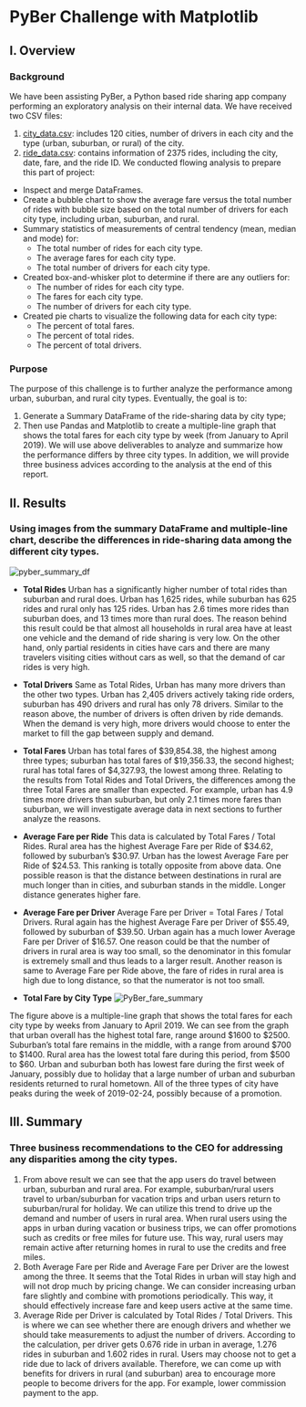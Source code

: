 # PyBer Challenge with Matplotlib

## I. Overview

### Background
We have been assisting PyBer, a Python based ride sharing app company performing an exploratory analysis on their internal data. We have received two CSV files:
1.	[city_data.csv](https://github.com/weihaolun/pyber_analysis/blob/ee0658869a135c32dfe770cd3c33cbc3ab2a05fe/Resources/city_data.csv): includes 120 cities, number of drivers in each city and the type (urban, suburban, or rural) of the city.
2.	[ride_data.csv](https://github.com/weihaolun/pyber_analysis/blob/ee0658869a135c32dfe770cd3c33cbc3ab2a05fe/Resources/ride_data.csv): contains information of 2375 rides, including the city, date, fare, and the ride ID.
We conducted flowing analysis to prepare this part of project:
-	Inspect and merge DataFrames.
-	Create a bubble chart to show the average fare versus the total number of rides with bubble size based on the total number of drivers for each city type, including urban, suburban, and rural.
-	Summary statistics of measurements of central tendency (mean, median and mode) for:
    - The total number of rides for each city type.
    - The average fares for each city type.
    - The total number of drivers for each city type.
-	Created box-and-whisker plot to determine if there are any outliers for:
    - The number of rides for each city type.
    - The fares for each city type.
    - The number of drivers for each city type.
-	Created pie charts to visualize the following data for each city type:
    - The percent of total fares.
    - The percent of total rides.
    - The percent of total drivers.

### Purpose
The purpose of this challenge is to further analyze the performance among urban, suburban, and rural city types. Eventually, the goal is to:
  1.	Generate a Summary DataFrame of the ride-sharing data by city type;
  2.	Then use Pandas and Matplotlib to create a multiple-line graph that shows the total fares for each city type by week (from January to April 2019).
We will use above deliverables to analyze and summarize how the performance differs by three city types. In addition, we will provide three business advices according to the analysis at the end of this report.

## II. Results

### Using images from the summary DataFrame and multiple-line chart, describe the differences in ride-sharing data among the different city types.

![pyber_summary_df](https://user-images.githubusercontent.com/84211948/126138749-e2ad91ec-0233-496c-bdbd-a7a853ec91dc.png)

  - **Total Rides**
    Urban has a significantly higher number of total rides than suburban and rural does. Urban has 1,625 rides, while suburban has 625 rides and rural only has 125 rides. Urban has 2.6 times more rides than suburban does, and 13 times more than rural does. The reason behind this result could be that almost all households in rural area have at least one vehicle and the demand of ride sharing is very low. On the other hand, only partial residents in cities have cars and there are many travelers visiting cities without cars as well, so that the demand of car rides is very high.
    
  - **Total Drivers**
    Same as Total Rides, Urban has many more drivers than the other two types. Urban has 2,405 drivers actively taking ride orders, suburban has 490 drivers and rural has only 78 drivers.  Similar to the reason above, the number of drivers is often driven by ride demands. When the demand is very high, more drivers would choose to enter the market to fill the gap between supply and demand.

  - **Total Fares**
    Urban has total fares of $39,854.38, the highest among three types; suburban has total fares of $19,356.33, the second highest; rural has total fares of $4,327.93, the lowest among three. Relating to the results from Total Rides and Total Drivers, the differences among the three Total Fares are smaller than expected. For example, urban has 4.9 times more drivers than suburban, but only 2.1 times more fares than suburban, we will investigate average data in next sections to further analyze the reasons.
    
  - **Average Fare per Ride**
  This data is calculated by Total Fares / Total Rides. Rural area has the highest Average Fare per Ride of $34.62, followed by suburban’s $30.97. Urban has the lowest Average Fare per Ride of $24.53. This ranking is totally opposite from above data. One possible reason is that the distance between destinations in rural are much longer than in cities, and suburban stands in the middle. Longer distance generates higher fare.

  - **Average Fare per Driver**
   Average Fare per Driver = Total Fares / Total Drivers. Rural again has the highest Average Fare per Driver of $55.49, followed by suburban of $39.50. Urban again has a much lower Average Fare per Driver of $16.57. One reason could be that the number of drivers in rural area is way too small, so the denominator in this fomular is extremely small and thus leads to a larger result. Another reason is same to Average Fare per Ride above, the fare of rides in rural area is high due to long distance, so that the numerator is not too small.

  - **Total Fare by City Type**
  ![PyBer_fare_summary](https://user-images.githubusercontent.com/84211948/126138848-a2e89d66-00d3-4cd0-a53e-638f1d25fbe8.png)

  The figure above is a multiple-line graph that shows the total fares for each city type by weeks from January to April 2019. We can see from the graph that urban overall has the highest total fare, range around $1600 to $2500. Suburban’s total fare remains in the middle, with a range from around $700 to $1400. Rural area has the lowest total fare during this period, from $500 to $60. Urban and suburban both has lowest fare during the first week of January, possibly due to holiday that a large number of urban and suburban residents returned to rural hometown. All of the three types of city have peaks during the week of 2019-02-24, possibly because of a promotion.
  
## III. Summary

### Three business recommendations to the CEO for addressing any disparities among the city types.
1.	From above result we can see that the app users do travel between urban, suburban and rural area. For example, suburban/rural users travel to urban/suburban for vacation trips and urban users return to suburban/rural for holiday. We can utilize this trend to drive up the demand and number of users in rural area. When rural users using the apps in urban during vacation or business trips, we can offer promotions such as credits or free miles for future use. This way, rural users may remain active after returning homes in rural to use the credits and free miles.
2.	Both Average Fare per Ride and Average Fare per Driver are the lowest among the three. It seems that the Total Rides in urban will stay high and will not drop much by pricing change. We can consider increasing urban fare slightly and combine with promotions periodically. This way, it should effectively increase fare and keep users active at the same time.
3.	Average Ride per Driver is calculated by Total Rides / Total Drivers. This is where we can see whether there are enough drivers and whether we should take measurements to adjust the number of drivers. According to the calculation, per driver gets 0.676 ride in urban in average, 1.276 rides in suburban and 1.602 rides in rural. Users may choose not to get a ride due to lack of drivers available. Therefore, we can come up with benefits for drivers in rural (and suburban) area to encourage more people to become drivers for the app. For example, lower commission payment to the app. 


